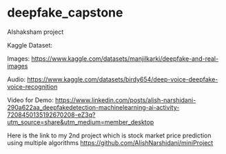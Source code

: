 # deepfake_capstone
 AIshaksham project

 Kaggle Dataset:
 
 Images:
 https://www.kaggle.com/datasets/manjilkarki/deepfake-and-real-images
 
 Audio:
 https://www.kaggle.com/datasets/birdy654/deep-voice-deepfake-voice-recognition

 Video for Demo:
 https://www.linkedin.com/posts/alish-narshidani-290a622aa_deepfakedetection-machinelearning-ai-activity-7208450135192670208-eZ3q?utm_source=share&utm_medium=member_desktop

 Here is the link to my 2nd project which is stock market price prediction using multiple algorithms
 https://github.com/AlishNarshidani/miniProject
